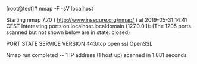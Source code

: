 [root@test]# nmap -F -sV localhost

Starting nmap 7.70 ( http://www.insecure.org/nmap/ ) at 2019-05-31 14:41 CEST
Interesting ports on localhost.localdomain (127.0.0.1):
(The 1205 ports scanned but not shown below are in state: closed)

PORT      STATE SERVICE         VERSION
443/tcp   open  ssl             OpenSSL

Nmap run completed -- 1 IP address (1 host up) scanned in 1.881 seconds